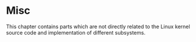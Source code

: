 # Misc

This chapter contains parts which are not directly related to the Linux kernel source code and implementation of different subsystems.
